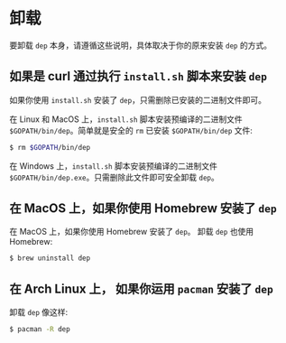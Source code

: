 # 卸载

要卸载 `dep` 本身，请遵循这些说明，具体取决于你的原来安装 `dep` 的方式。

## 如果是 curl 通过执行 `install.sh` 脚本来安装 `dep`

如果你使用 `install.sh` 安装了 `dep`，只需删除已安装的二进制文件即可。

在 Linux 和 MacOS 上，`install.sh` 脚本安装预编译的二进制文件 `$GOPATH/bin/dep`。简单就是安全的 `rm` 已安装 `$GOPATH/bin/dep` 文件:

```sh
$ rm $GOPATH/bin/dep
```

在 Windows 上，`install.sh` 脚本安装预编译的二进制文件 `$GOPATH/bin/dep.exe`。只需删除此文件即可安全卸载 `dep`。

## 在 MacOS 上，如果你使用 Homebrew 安装了 `dep`

在 MacOS 上，如果你使用 Homebrew 安装了 `dep`。 卸载 `dep` 也使用 Homebrew:

```sh
$ brew uninstall dep
```

## 在 Arch Linux 上， 如果你运用 `pacman` 安装了 `dep`

卸载 `dep` 像这样:

```sh
$ pacman -R dep
```
